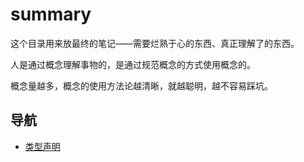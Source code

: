 # summary

这个目录用来放最终的笔记——需要烂熟于心的东西、真正理解了的东西。

人是通过概念理解事物的，是通过规范概念的方式使用概念的。

概念量越多，概念的使用方法论越清晰，就越聪明，越不容易踩坑。


## 导航

- [类型声明]()